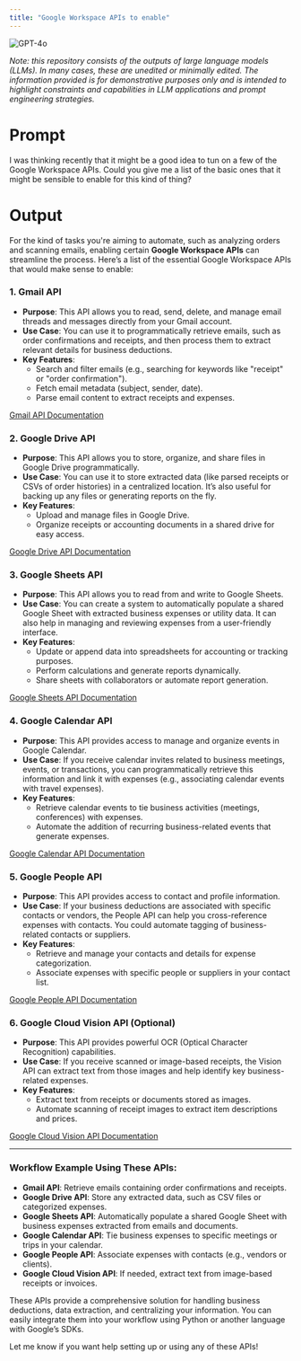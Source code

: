 ```yaml
---
title: "Google Workspace APIs to enable"
---
```

![GPT-4o](https://img.shields.io/badge/GPT--4o-3333FF?style=for-the-badge&logo=openai&logoColor=white)



*Note: this repository consists of the outputs of large language models (LLMs). In many cases, these are unedited or minimally edited. The information provided is for demonstrative purposes only and is intended to highlight constraints and capabilities in LLM applications and prompt engineering strategies.*


# Prompt

I was thinking recently that it might be a good idea to tun on a few of the Google Workspace APIs. Could you give me a list of the basic ones that it might be sensible to enable for this kind of thing?

# Output

For the kind of tasks you're aiming to automate, such as analyzing orders and scanning emails, enabling certain **Google Workspace APIs** can streamline the process. Here’s a list of the essential Google Workspace APIs that would make sense to enable:

### 1. **Gmail API**
   - **Purpose**: This API allows you to read, send, delete, and manage email threads and messages directly from your Gmail account.
   - **Use Case**: You can use it to programmatically retrieve emails, such as order confirmations and receipts, and then process them to extract relevant details for business deductions.
   - **Key Features**:
     - Search and filter emails (e.g., searching for keywords like "receipt" or "order confirmation").
     - Fetch email metadata (subject, sender, date).
     - Parse email content to extract receipts and expenses.
   
   [Gmail API Documentation](https://developers.google.com/gmail/api)

### 2. **Google Drive API**
   - **Purpose**: This API allows you to store, organize, and share files in Google Drive programmatically.
   - **Use Case**: You can use it to store extracted data (like parsed receipts or CSVs of order histories) in a centralized location. It’s also useful for backing up any files or generating reports on the fly.
   - **Key Features**:
     - Upload and manage files in Google Drive.
     - Organize receipts or accounting documents in a shared drive for easy access.

   [Google Drive API Documentation](https://developers.google.com/drive)

### 3. **Google Sheets API**
   - **Purpose**: This API allows you to read from and write to Google Sheets.
   - **Use Case**: You can create a system to automatically populate a shared Google Sheet with extracted business expenses or utility data. It can also help in managing and reviewing expenses from a user-friendly interface.
   - **Key Features**:
     - Update or append data into spreadsheets for accounting or tracking purposes.
     - Perform calculations and generate reports dynamically.
     - Share sheets with collaborators or automate report generation.

   [Google Sheets API Documentation](https://developers.google.com/sheets)

### 4. **Google Calendar API**
   - **Purpose**: This API provides access to manage and organize events in Google Calendar.
   - **Use Case**: If you receive calendar invites related to business meetings, events, or transactions, you can programmatically retrieve this information and link it with expenses (e.g., associating calendar events with travel expenses).
   - **Key Features**:
     - Retrieve calendar events to tie business activities (meetings, conferences) with expenses.
     - Automate the addition of recurring business-related events that generate expenses.

   [Google Calendar API Documentation](https://developers.google.com/calendar)

### 5. **Google People API**
   - **Purpose**: This API provides access to contact and profile information.
   - **Use Case**: If your business deductions are associated with specific contacts or vendors, the People API can help you cross-reference expenses with contacts. You could automate tagging of business-related contacts or suppliers.
   - **Key Features**:
     - Retrieve and manage your contacts and details for expense categorization.
     - Associate expenses with specific people or suppliers in your contact list.

   [Google People API Documentation](https://developers.google.com/people)

### 6. **Google Cloud Vision API** (Optional)
   - **Purpose**: This API provides powerful OCR (Optical Character Recognition) capabilities.
   - **Use Case**: If you receive scanned or image-based receipts, the Vision API can extract text from those images and help identify key business-related expenses.
   - **Key Features**:
     - Extract text from receipts or documents stored as images.
     - Automate scanning of receipt images to extract item descriptions and prices.

   [Google Cloud Vision API Documentation](https://cloud.google.com/vision)

---

### Workflow Example Using These APIs:
- **Gmail API**: Retrieve emails containing order confirmations and receipts.
- **Google Drive API**: Store any extracted data, such as CSV files or categorized expenses.
- **Google Sheets API**: Automatically populate a shared Google Sheet with business expenses extracted from emails and documents.
- **Google Calendar API**: Tie business expenses to specific meetings or trips in your calendar.
- **Google People API**: Associate expenses with contacts (e.g., vendors or clients).
- **Google Cloud Vision API**: If needed, extract text from image-based receipts or invoices.

These APIs provide a comprehensive solution for handling business deductions, data extraction, and centralizing your information. You can easily integrate them into your workflow using Python or another language with Google’s SDKs.

Let me know if you want help setting up or using any of these APIs!